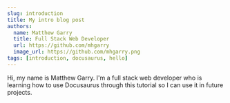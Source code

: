 ```yaml
---
slug: introduction
title: My intro blog post
authors:
  name: Matthew Garry
  title: Full Stack Web Developer
  url: https://github.com/mhgarry
  image_url: https://github.com/mhgarry.png
tags: [introduction, docusaurus, hello]
---
```


Hi, my name is Matthew Garry. I'm a full stack web developer who is learning how to use Docusaurus through this tutorial so I can use it in future projects.
